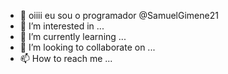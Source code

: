 - 👋 oiiii eu sou o programador @SamuelGimene21
- 👀 I’m interested in ...
- 🌱 I’m currently learning ...
- 💞️ I’m looking to collaborate on ...
- 📫 How to reach me ...
